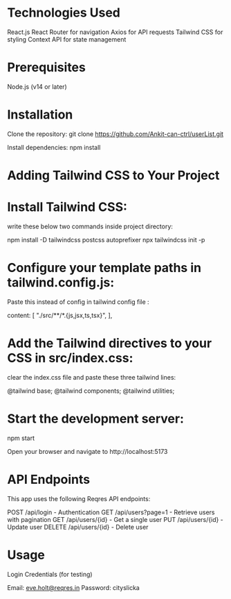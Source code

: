 # Technologies Used

React.js
React Router for navigation
Axios for API requests
Tailwind CSS for styling
Context API for state management

# Prerequisites

Node.js (v14 or later)

# Installation

Clone the repository:
git clone https://github.com/Ankit-can-ctrl/userList.git

Install dependencies:
npm install

# Adding Tailwind CSS to Your Project

# Install Tailwind CSS:

write these below two commands inside project directory:

npm install -D tailwindcss postcss autoprefixer
npx tailwindcss init -p

# Configure your template paths in tailwind.config.js:

Paste this instead of config in tailwind config file :

content: [
"./src/**/*.{js,jsx,ts,tsx}",
],

# Add the Tailwind directives to your CSS in src/index.css:

clear the index.css file and paste these three tailwind lines:

@tailwind base;
@tailwind components;
@tailwind utilities;

# Start the development server:

npm start

Open your browser and navigate to http://localhost:5173

# API Endpoints

This app uses the following Reqres API endpoints:

POST /api/login - Authentication
GET /api/users?page=1 - Retrieve users with pagination
GET /api/users/{id} - Get a single user
PUT /api/users/{id} - Update user
DELETE /api/users/{id} - Delete user

# Usage

Login Credentials (for testing)

Email: eve.holt@reqres.in
Password: cityslicka
